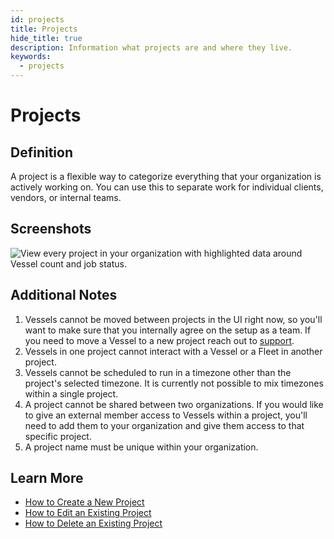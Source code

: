 ```yaml
---
id: projects
title: Projects
hide_title: true
description: Information what projects are and where they live.
keywords:
  - projects
---
```


# Projects

## Definition

A project is a flexible way to categorize everything that your organization is actively working on. You can use this to separate work for individual clients, vendors, or internal teams.

## Screenshots

![View every project in your organization with highlighted data around Vessel count and job status.](../.gitbook/assets/image_15.png)

## Additional Notes

1. Vessels cannot be moved between projects in the UI right now, so you'll want to make sure that you internally agree on the setup as a team. If you need to move a Vessel to a new project reach out to [support](mailto:support@shipyardapp.com).
2. Vessels in one project cannot interact with a Vessel or a Fleet in another project.
3. Vessels cannot be scheduled to run in a timezone other than the project's selected timezone. It is currently not possible to mix timezones within a single project.
4. A project cannot be shared between two organizations. If you would like to give an external member access to Vessels within a project, you'll need to add them to your organization and give them access to that specific project.
5. A project name must be unique within your organization.

## Learn More

- [How to Create a New Project](../how-tos/projects/create-project.md)
- [How to Edit an Existing Project](../how-tos/projects/edit-project.md)
- [How to Delete an Existing Project](../how-tos/projects/delete-project.md)
